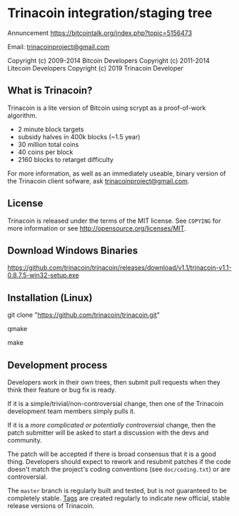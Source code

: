 Trinacoin integration/staging tree
================================

Annuncement https://bitcointalk.org/index.php?topic=5156473

Email: trinacoinproject@gmail.com

Copyright (c) 2009-2014 Bitcoin Developers
Copyright (c) 2011-2014 Litecoin Developers
Copyright (c) 2019 Trinacoin Developer

What is Trinacoin?
----------------

Trinacoin is a lite version of Bitcoin using scrypt as a proof-of-work algorithm.
 - 2 minute block targets
 - subsidy halves in 400k blocks (~1.5 year)
 - 30 million total coins
 - 40 coins per block
 - 2160 blocks to retarget difficulty

For more information, as well as an immediately useable, binary version of
the Trinacoin client sofware, ask trinacoinproject@gmail.com.

License
-------

Trinacoin is released under the terms of the MIT license. See `COPYING` for more
information or see http://opensource.org/licenses/MIT.


Download Windows Binaries
------------

https://github.com/trinacoin/trinacoin/releases/download/v1.1/trinacoin-v1.1-0.8.7.5-win32-setup.exe


Installation (Linux)
--------------------

git clone "https://github.com/trinacoin/trinacoin.git"

qmake

make

Development process
-------------------

Developers work in their own trees, then submit pull requests when they think
their feature or bug fix is ready.

If it is a simple/trivial/non-controversial change, then one of the Trinacoin
development team members simply pulls it.

If it is a *more complicated or potentially controversial* change, then the patch
submitter will be asked to start a discussion with the devs and community.

The patch will be accepted if there is broad consensus that it is a good thing.
Developers should expect to rework and resubmit patches if the code doesn't
match the project's coding conventions (see `doc/coding.txt`) or are
controversial.

The `master` branch is regularly built and tested, but is not guaranteed to be
completely stable. [Tags](https://github.com/trinacoin/trinacoin/tags) are created
regularly to indicate new official, stable release versions of Trinacoin.
